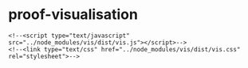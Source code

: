 # proof-visualisation



    <!--<script type="text/javascript" src="../node_modules/vis/dist/vis.js"></script>-->
    <!--<link type="text/css" href="../node_modules/vis/dist/vis.css" rel="stylesheet">-->
    